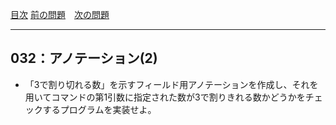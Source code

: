 [目次](../toc.md)
[前の問題](../031/README.md)　[次の問題](../033/README.md)


***
## 032：アノテーション(2)
* 「3で割り切れる数」を示すフィールド用アノテーションを作成し、それを用いてコマンドの第1引数に指定された数が3で割りきれる数かどうかをチェックするプログラムを実装せよ。

